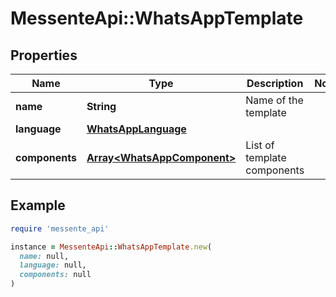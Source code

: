 # MessenteApi::WhatsAppTemplate

## Properties

| Name | Type | Description | Notes |
| ---- | ---- | ----------- | ----- |
| **name** | **String** | Name of the template |  |
| **language** | [**WhatsAppLanguage**](WhatsAppLanguage.md) |  |  |
| **components** | [**Array&lt;WhatsAppComponent&gt;**](WhatsAppComponent.md) | List of template components |  |

## Example

```ruby
require 'messente_api'

instance = MessenteApi::WhatsAppTemplate.new(
  name: null,
  language: null,
  components: null
)
```

